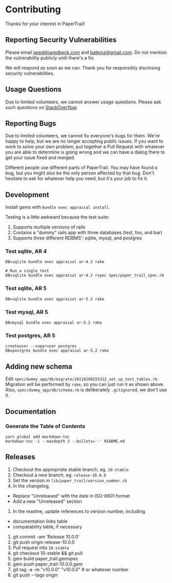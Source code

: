 # Contributing

Thanks for your interest in PaperTrail!

## Reporting Security Vulnerabilities

Please email jared@jaredbeck.com and batkinz@gmail.com. Do not mention the
vulnerability publicly until there's a fix.

We will respond as soon as we can. Thank you for responsibly disclosing
security vulnerabilities.

## Usage Questions

Due to limited volunteers, we cannot answer *usage* questions. Please ask such
questions on [StackOverflow](https://stackoverflow.com/tags/paper-trail-gem).

## Reporting Bugs

Due to limited volunteers, we cannot fix everyone's bugs for them. We're happy
to help, but we are no longer accepting public issues.  If you want to work to
solve your own problem, put together a Pull Request with whatever you are able
to determine is going wrong and we can have a dialog there to get your issue
fixed and merged.

Different people use different parts of PaperTrail. You may have found a bug,
but you might also be the only person affected by that bug. Don't hesitate to
ask for whatever help you need, but it's your job to fix it.

## Development

Install gems with `bundle exec appraisal install`.

Testing is a little awkward because the test suite:

1. Supports multiple versions of rails
1. Contains a "dummy" rails app with three databases (test, foo, and bar)
1. Supports three different RDBMS': sqlite, mysql, and postgres

### Test sqlite, AR 4

```
DB=sqlite bundle exec appraisal ar-4.2 rake

# Run a single test
DB=sqlite bundle exec appraisal ar-4.2 rspec spec/paper_trail_spec.rb
```

### Test sqlite, AR 5

```
DB=sqlite bundle exec appraisal ar-5.2 rake
```

### Test mysql, AR 5

```
DB=mysql bundle exec appraisal ar-5.2 rake
```

### Test postgres, AR 5

```
createuser --superuser postgres
DB=postgres bundle exec appraisal ar-5.2 rake
```

## Adding new schema

Edit `spec/dummy_app/db/migrate/20110208155312_set_up_test_tables.rb`. Migration
will be performed by `rake`, so you can just run it as shown above. Also,
`spec/dummy_app/db/schema.rb` is deliberately `.gitignore`d, we don't use it.

## Documentation

### Generate the Table of Contents

```
yarn global add markdown-toc
markdown-toc -i --maxdepth 3 --bullets='-' README.md
```

## Releases

1. Checkout the appropriate stable branch, eg. `10-stable`
1. Checkout a new branch, eg. `release-10.0.0`
1. Set the version in `lib/paper_trail/version_number.rb`
1. In the changelog,
  - Replace "Unreleased" with the date in ISO-8601 format
  - Add a new "Unreleased" section
1. In the readme, update references to version number, including
  - documentation links table
  - compatability table, if necessary
1. git commit -am 'Release 10.0.0'
1. git push origin release-10.0.0
1. Pull request into `10-stable`
1. git checkout 10-stable && git pull
1. gem build paper_trail.gemspec
1. gem push paper_trail-10.0.0.gem
1. git tag -a -m "v10.0.0" "v10.0.0" # or whatever number
1. git push --tags origin

